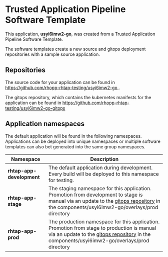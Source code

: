 # Trusted Application Pipeline Software Template

This application, **usyi6imw2-go**, was created from a Trusted Application Pipeline Software Template.

The software templates create a new source and gitops deployment repositories with a sample source application. 

## Repositories

The source code for your application can be found in [https://github.com/rhopp-rhtap-testing/usyi6imw2-go ](https://github.com/rhopp-rhtap-testing/usyi6imw2-go ).
 
The gitops repository, which contains the kubernetes manifests for the application can be found in 
[https://github.com/rhopp-rhtap-testing/usyi6imw2-go-gitops ](https://github.com/rhopp-rhtap-testing/usyi6imw2-go-gitops ) 

## Application namespaces 

The default application will be found in the following namespaces. Applications can be deployed into unique namespaces or multiple software templates can also bet generated into the same group namespaces.  

|  Namespace   |  Description   |  
| -------- | -------- |   
| **rhtap-app-development** | The default application during development. Every build will be deployed to this namespace for testing. | 
| **rhtap-app-stage** | The staging namespace for this application. Promotion from development to stage is manual via an update to the [gitops repository](https://github.com/rhopp-rhtap-testing/usyi6imw2-go-gitops ) in the components/usyi6imw2-go/overlays/prod directory |  
| **rhtap-app-prod** | The production namespace for this application. Promotion from stage to production is manual via an update to the [gitops repository](https://github.com/rhopp-rhtap-testing/usyi6imw2-go-gitops ) in the components/usyi6imw2-go/overlays/prod directory | 